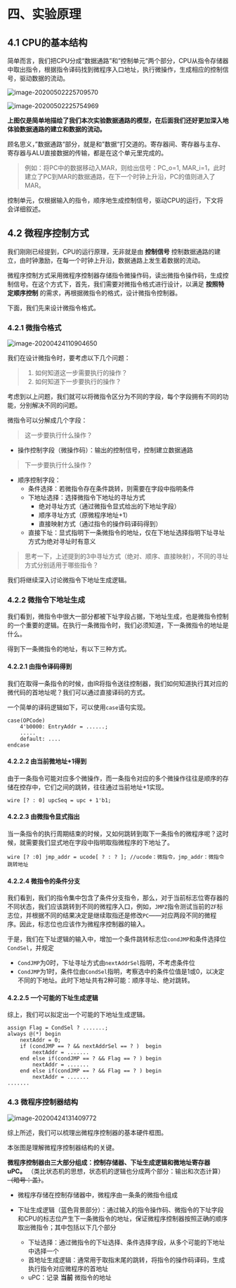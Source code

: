 # 四、实验原理

## 4.1 CPU的基本结构

简单而言，我们把CPU分成“数据通路”和”控制单元“两个部分，CPU从指令存储器中取出指令，根据指令译码找到微程序入口地址，执行微操作，生成相应的控制信号，驱动数据的流动。

![image-20200502225709570](实验四：微程序控制CPU设计.assets/image-20200502225709570.png)

![image-20200502225754969](实验四：微程序控制CPU设计.assets/image-20200502225754969.png)

**上图仅是简单地描绘了我们本次实验数据通路的模型，在后面我们还好更加深入地体验数据通路的建立和数据的流动。**

顾名思义，”数据通路“部分，就是和”数据“打交道的。寄存器间、寄存器与主存、寄存器与ALU直接数据的传输，都是在这个单元里完成的。

> 例如：将PC中的数据移动入MAR，则给出信号：PC_o=1, MAR_i=1，此时建立了PC到MAR的数据通路，在下一个时钟上升沿，PC的值则进入了MAR。

控制单元，仅根据输入的指令，顺序地生成控制信号，驱动CPU的运行，下文将会详细叙述。



## 4.2 微程序控制方式

我们刚刚已经提到，CPU的运行原理，无非就是由 **控制信号** 控制数据通路的建立，由时钟激励，在每一个时钟上升沿，数据通路上发生着数据的流动。

微程序控制方式采用微程序控制器存储指令微操作码，读出微指令操作码，生成控制信号。在这个方式下，首先，我们需要对微指令格式进行设计，以满足 **按照特定顺序控制** 的需求，再根据微指令的格式，设计微指令控制器。

下面，我们先来设计微指令格式。

### 4.2.1 微指令格式

![image-20200424110904650](实验四：微程序控制CPU设计.assets/image-20200424110904650.png)

我们在设计微指令时，要考虑以下几个问题：

> 1. 如何知道这一步需要执行的操作？
> 2. 如何知道下一步要执行的操作？
>

考虑到以上问题，我们就可以将微指令区分为不同的字段，每个字段拥有不同的功能，分别解决不同的问题。

微指令可以分解成几个字段：

> 这一步要执行什么操作？

- 操作控制字段（微操作码）：输出的控制信号，控制建立数据通路

> 下一步要执行什么操作？

- 顺序控制字段：
  - 条件选择：若微指令存在条件跳转，则需要在字段中指明条件
  - 下地址选择：选择微指令下地址的寻址方式
    - 绝对寻址方式（通过微指令显式给出的下地址字段）
    - 顺序寻址方式（原微程序地址+1）
    - 直接映射方式（通过指令的操作码译码得到）
  - 直接下址：显式指明下一条微指令的地址，仅在下地址选择指明下址寻址方式为绝对寻址时有意义

>思考一下，上述提到的3中寻址方式（绝对、顺序、直接映射），不同的寻址方式分别适用于哪些指令？

我们将继续深入讨论微指令下地址生成逻辑。

### 4.2.2 微指令下地址生成

我们看到，微指令中很大一部分都被下址字段占据，下地址生成，也是微指令控制的一个重要的逻辑。在执行一条微指令时，我们必须知道，下一条微指令的地址是什么。

得到下一条微指令的地址，有以下三种方式。

#### 4.2.2.1 由指令译码得到

我们在取得一条指令的时候，由IR将指令送往控制器，我们如何知道执行其对应的微代码的首地址呢？我们可以通过直接译码的方式。

一个简单的译码逻辑如下，可以使用`case`语句实现。

```
case(OPCode)
	4'b0000: EntryAddr = ......;
	.....
	default: ....
endcase
```

#### 4.2.2.2 由当前微地址+1得到

由于一条指令可能对应多个微操作，而一条指令对应的多个微操作往往是顺序的存储在控存中，它们之间的跳转，往往通过当前地址+1实现。

```
wire [? : 0] upcSeq = upc + 1'b1;	
```

#### 4.2.2.3 由微指令显式指出

当一条指令的执行周期结束的时候，又如何跳转到取下一条指令的微程序呢？这时候，就需要我们显式地在字段中指明取指微程序的下地址了。

```
wire [? :0] jmp_addr = ucode[ ? : ? ]; //ucode：微指令，jmp_addr：微指令跳转地址
```

#### 4.2.2.4 微指令的条件分支

我们看到，我们的指令集中包含了条件分支指令，那么，对于当前标志位寄存器的不同状态，我们应该跳转到不同的微程序入口，例如，`JMPZ`指令测试当前的`ZF`标志位，并根据不同的结果决定是继续取指还是修改`PC`——对应两段不同的微程序。因此，标志位也应该作为微程序控制器的输入。

于是，我们在下址逻辑的输入中，增加一个条件跳转标志位`condJMP`和条件选择位`CondSel`，并规定

- `CondJMP`为0时，下址寻址方式由`nextAddrSel`指明，不考虑条件位
- `CondJMP`为1时，条件位由`CondSel`指明，考察选中的条件位值是1或0，以决定不同的下地址。此时下地址共有2种可能：顺序寻址、绝对跳转。



#### 4.2.2.5 一个可能的下址生成逻辑

综上，我们可以拟定出一个可能的下地址生成逻辑。

```
assign Flag = CondSel ? .......;
always @(*)	begin
	nextAddr = 0;
    if (condJMP == ? && nextAddrSel == ? )	begin
        nextAddr = .......
    end else if(condJMP == ? && Flag == ? ) begin
        nextAddr = ....... 
    end else if(condJMP == ? && Flag == ? ) begin
        nextAddr = ....... 
.......
```



### 4.3 微程序控制器结构

![image-20200424131409772](实验四：微程序控制CPU设计.assets/image-20200424131409772.png)

综上所述，我们可以梳理出微程序控制器的基本硬件框图。

本张图是理解微程序控制器结构的关键。

**微程序控制器由三大部分组成：控制存储器、下址生成逻辑和微地址寄存器uPC。** （类比状态机的思想，状态机的逻辑也分成两个部分：输出和次态计算）~~（暗号：盖）~~。

- 微程序存储在控制存储器中，微程序由一条条的微指令组成

- 下址生成逻辑（蓝色背景部分）：通过输入的指令操作码、微指令的下址字段和CPU的标志位产生下一条微指令的地址，保证微程序控制器按照正确的顺序取出微指令；其中包括以下几个部分
  - 下址选择：通过微指令的下址选择、条件选择字段，从多个可能的下地址中选择一个
  - 首地址生成逻辑：通常用于取指末尾的跳转，将指令的操作码译码，生成执行指令对应微程序的首地址
  - uPC：记录 **当前** 微指令的地址


